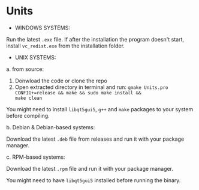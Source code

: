 # Units

- WINDOWS SYSTEMS:

Run the latest <code>.exe</code> file.
If after the installation the program doesn't start, install <code>vc_redist.exe</code> from the installation folder.


- UNIX SYSTEMS:

a. from source:

1. Donwload the code or clone the repo
2. Open extracted directory in terminal and run:
   <code>qmake Units.pro CONFIG+=release && make && sudo make install && make clean</code>
   
You might need to install <code>libqt5gui5</code>, <code>g++</code> and <code>make</code> packages to your system before compiling.


b. Debian & Debian-based systems:

Download the latest <code>.deb</code> file from releases and run it with your package manager.

c. RPM-based systems:

Download the latest <code>.rpm</code> file and run it with your package manager.

You might need to have <code>libqt5gui5</code> installed before running the binary.
